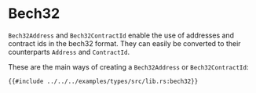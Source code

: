 # Bech32

`Bech32Address` and `Bech32ContractId` enable the use of addresses and contract ids in the bech32 format. They can easily be converted to their counterparts `Address` and `ContractId`.

These are the main ways of creating a `Bech32Address` or `Bech32ContractId`: 

```rust,ignore
{{#include ../../../examples/types/src/lib.rs:bech32}}
```
